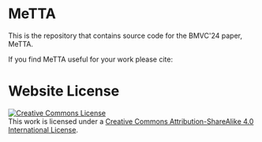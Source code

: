 # MeTTA

This is the repository that contains source code for the BMVC'24 paper, MeTTA.

If you find MeTTA useful for your work please cite:
<!-- ```
@inproceedings{jun2022hdr,
  title     = {HDR-Plenoxels: Self-Calibrating High Dynamic Range Radiance Fields},
  author    = {Jun-Seong, Kim and Yu-Ji, Kim and Ye-Bin, Moon and Oh, Tae-Hyun},
  booktitle = {ECCV},
  year      = {2022},
}
``` -->

# Website License
<a rel="license" href="http://creativecommons.org/licenses/by-sa/4.0/"><img alt="Creative Commons License" style="border-width:0" src="https://i.creativecommons.org/l/by-sa/4.0/88x31.png" /></a><br />This work is licensed under a <a rel="license" href="http://creativecommons.org/licenses/by-sa/4.0/">Creative Commons Attribution-ShareAlike 4.0 International License</a>.
